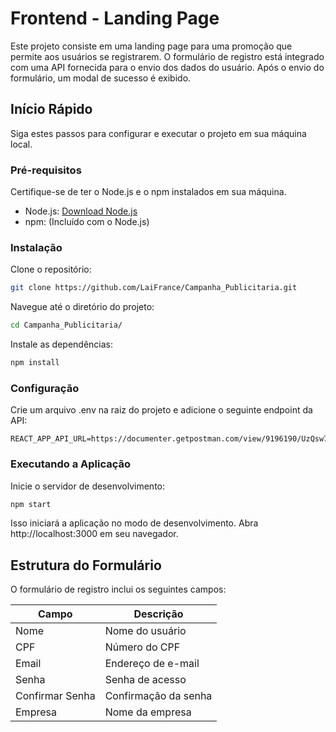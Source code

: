 #  Frontend - Landing Page

Este projeto consiste em uma landing page para uma promoção que permite aos usuários se registrarem. O formulário de registro está integrado com uma API fornecida para o envio dos dados do usuário. Após o envio do formulário, um modal de sucesso é exibido.

## Início Rápido
Siga estes passos para configurar e executar o projeto em sua máquina local.

### Pré-requisitos
Certifique-se de ter o Node.js e o npm instalados em sua máquina.

- Node.js: [Download Node.js](https://nodejs.org/en/download/)
- npm: (Incluído com o Node.js)

### Instalação
Clone o repositório:
```bash
git clone https://github.com/LaiFrance/Campanha_Publicitaria.git
```
Navegue até o diretório do projeto:
```bash
cd Campanha_Publicitaria/
```
Instale as dependências:
```bash
npm install
```

### Configuração
Crie um arquivo .env na raiz do projeto e adicione o seguinte endpoint da API:
```dotenv
REACT_APP_API_URL=https://documenter.getpostman.com/view/9196190/UzQsw7Mg
```

### Executando a Aplicação
Inicie o servidor de desenvolvimento:
```bash
npm start
```
Isso iniciará a aplicação no modo de desenvolvimento. Abra http://localhost:3000 em seu navegador.


## Estrutura do Formulário
O formulário de registro inclui os seguintes campos:

Campo | Descrição
--- | ---
Nome | Nome do usuário
CPF | Número do CPF
Email | Endereço de e-mail
Senha | Senha de acesso
Confirmar Senha | Confirmação da senha
Empresa | Nome da empresa
